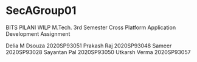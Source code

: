 # SecAGroup01
BITS PILANI WILP M.Tech. 3rd Semester Cross Platform Application Development Assignment

Delia M Dsouza  2020SP93051
Prakash Raj     2020SP93048
Sameer          2020SP93028
Sayantan Pal    2020SP93050
Utkarsh Verma   2020SP93057

